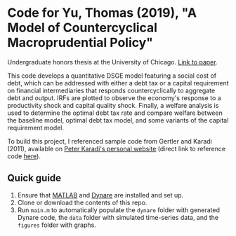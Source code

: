# Code for Yu, Thomas (2019), "A Model of Countercyclical Macroprudential Policy"

Undergraduate honors thesis at the University of Chicago. [Link to paper](https://www.thomas-yu.com/files/YuThomas_HonorsThesis.pdf).

This code develops a quantitative DSGE model featuring a social cost of debt, which can be addressed with either a debt tax or a capital requirement on financial intermediaries that responds countercyclically to aggregate debt and output. 
IRFs are plotted to observe the economy's response to a productivity shock and capital quality shock. 
Finally, a welfare analysis is used to determine the optimal debt tax rate and compare welfare between the baseline model, optimal debt tax model, and some variants of the capital requirement model.

To build this project, I referenced sample code from Gertler and Karadi (2011), available on [Peter Karadi's personal website](https://sites.google.com/site/pkaradi696/research) 
(direct link to reference code [here](https://sites.google.com/site/pkaradi696/contact-and-cv/files/GK.zip)).

## Quick guide
1. Ensure that [MATLAB](https://www.mathworks.com/products/matlab.html) and [Dynare](https://www.dynare.org/resources/quick_start/) are installed and set up.
2. Clone or download the contents of this repo.
3. Run `main.m` to automatically populate the `dynare` folder with generated Dynare code, the `data` folder with simulated time-series data, and the `figures` folder with graphs.

